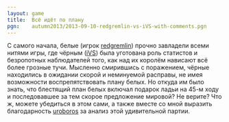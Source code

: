```yaml
---
layout: game
title:  Всё идёт по плану
pgn:    autumn2013/2013-09-10-redgremlin-vs-iVS-with-comments.pgn
---
```


С самого начала, белые (игрок [redgremlin](http://www.linux.org.ru/people/redgremlin/profile)) прочно завладели всеми нитями игры, где чёрным ([iVS](http://www.linux.org.ru/people/iVS/profile)) была уготована роль статистов и безропотных наблюдателей того, как над их королём нависают всё более грозные тучи. Мысленно смирившись с поражением, чёрные находились в ожидании скорой и неминуемой расправы, не имея возможности воспрепятствовать плану белых. Но откуда им было знать, что блестящий план белых включал подарок ладьи на 45-м ходу и последовавшее за тем скорое предложение мировой? Не верите? Что ж, можете убедиться в этом сами, а также вместе со мной выразить благодарность [uroboros](http://www.linux.org.ru/people/uroboros/profile) за анализ этой удивительной партии.

<!-- paste your PGN below and make sure you dont specify an external
source with SetPgnUrl() -->
<form style="display:none;">
  <textarea id="pgnText" style="display:none;">
    {% capture pgnfile %}pgns/{{ page.pgn }}{% endcapture %}
    {% include {{pgnfile}} %}
  </textarea>
</form>
